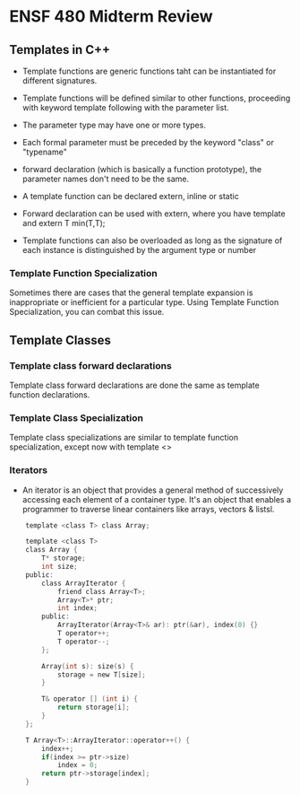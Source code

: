# ENSF 480 Midterm Review

## Templates in C++

* Template functions are generic functions taht can be instantiated for different signatures.
* Template functions will be defined similar to other functions, proceeding with keyword template following with the parameter list.
* The parameter type may have one or more types.

* Each formal parameter must be preceded by the keyword "class" or "typename"
* forward declaration (which is basically a function prototype), the parameter names don't need to be the same.

* A template function can be declared extern, inline or static

* Forward declaration can be used with extern, where you have template <class T> and extern T min(T,T);
* Template functions can also be overloaded as long as the signature of each instance is distinguished by the argument type or number

### Template Function Specialization

Sometimes there are cases that the general template expansion is inappropriate or inefficient for a particular type. Using Template Function Specialization, you can combat this issue.

## Template Classes

### Template class forward declarations
Template class forward declarations are done the same as template function declarations.

### Template Class Specialization
Template class specializations are similar to template function specialization, except now with template <>

### Iterators
* An iterator is an object that provides a general method of successively accessing each element of a container type. It's an object that enables a programmer to traverse linear containers like arrays, vectors & listsl.

```c
    template <class T> class Array;

    template <class T>
    class Array {
        T* storage;
        int size;
    public:
        class ArrayIterator {
            friend class Array<T>;
            Array<T>* ptr;
            int index;
        public:
            ArrayIterator(Array<T>& ar): ptr(&ar), index(0) {}
            T operator++;
            T operator--;
        };

        Array(int s): size(s) {
            storage = new T[size];
        }

        T& operator [] (int i) {
            return storage[i];
        }
    };

    T Array<T>::ArrayIterator::operator++() {
        index++;
        if(index >= ptr->size)
            index = 0;
        return ptr->storage[index];
    }

```